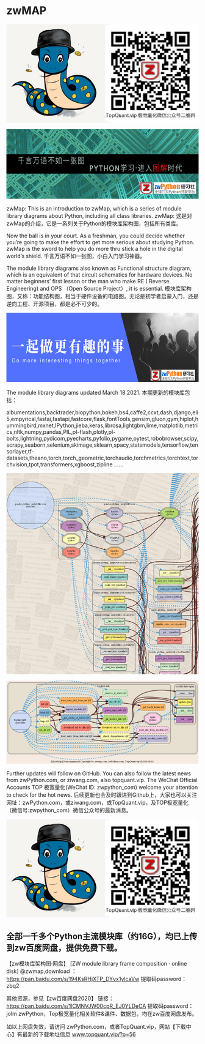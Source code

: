 # zwMAP
![@zwPython](_images/zwpy2pub.png)

![@zwPython](_images/pp01.png)

zwMap: This is an introduction to zwMap, which is a series of module library diagrams about Python, including all class libraries.
zwMap: 这是对zwMap的介绍，它是一系列关于Python的模块库架构图，包括所有类库。

Now the ball is in your court. As a freshman, you could decide whether you’re going to make the effort to get more serious about studying Python. zwMap is the sword to help you do  more thru stick a hole in the digital world’s shield.
千言万语不如一张图，小白入门学习神器。

  The module library diagrams also known as Functional structure diagram, which is an equivalent of that circuit schematics for hardware devices.
No matter beginners’ first lesson or the man who make RE ( Reverse Engineering) and OPS （Open Source Project）, it is essential.
模块库架构图，又称：功能结构图，相当于硬件设备的电路图。无论是初学者启蒙入门，还是逆向工程、开源项目，都是必不可少的。 


![do-it](_images/pp03.png)

The module library diagrams updated March 18 2021.
本期更新的模块库包括：

albumentations,backtrader,biopython,bokeh,bs4,caffe2,ccxt,dash,django,eli5,empyrical,fastai,fastapi,fastcore,flask,fontTools,gensim,gluon,gym,hiplot,hummingbird,mxnet,IPython,jieba,keras,librosa,lightgbm,lime,matplotlib,metrics,nltk,numpy,pandas,PIL,pl-flash,plotly,pl-bolts,lightning,pydicom,pyecharts,pyfolio,pygame,pytest,robobrowser,scipy,scrapy,seaborn,selenium,skimage,sklearn,spacy,statsmodels,tensorflow,tensorlayer,tf-datasets,theano,torch,torch_geometric,torchaudio,torchmetrics,torchtext,torchvision,tpot,transformers,xgboost,zipline
……


![@pandas](_images/pandas_zw.png)

![@torch](_images/torch16_hub.png)


Further updates will follow on GitHub. You can also follow the latest news from zwPython.com, or ziwang.com, also topquant.vip. The WeChat Official Accounts TOP 极宽量化(WeChat ID: zwpython_com) welcome your attention to check for the hot news.
后续更新也会及时跟进到Github上，大家也可以关注网址：zwPython.com，或ziwang.com，或TopQuant.vip，及TOP极宽量化（微信号:zwpython_com）微信公众号的最新消息。


![@zwPython](_images/zwpy2pub.png)

全部一千多个Python主流模块库（约16G），均已上传到zw百度网盘，提供免费下载。
--------------
【zw模块库架构图·网盘】
[ZW module library frame composition · online disk]
@zwmap,download ： https://pan.baidu.com/s/194KsRHjXTP_DYvx1ylcaVw  提取码password： zbq2


其他资源，参见【zw百度网盘2020】
链接：https://pan.baidu.com/s/1lCMNVJW00cpR_EJ0YLDeCA   提取码password： jolm
zwPython，Top极宽量化相关软件&amp;课件、数据包，均在zw百度网盘发布。

如以上网盘失效，请访问 zwPython.com，或者TopQuant.vip，网站【下载中心】有最新的下载地址信息
www.topquant.vip/?p=56
